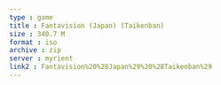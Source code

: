 ```yaml
---
type : game
title : Fantavision (Japan) (Taikenban)
size : 340.7 M
format : iso
archive : zip
server : myrient
link2 : Fantavision%20%28Japan%29%20%28Taikenban%29
---
```

